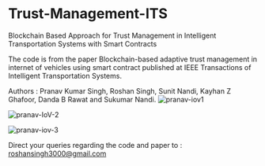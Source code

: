 # Trust-Management-ITS
Blockchain Based Approach for Trust Management in Intelligent Transportation Systems with Smart Contracts

The code is from the paper Blockchain-based adaptive trust management in internet of vehicles using smart contract published at IEEE Transactions of Intelligent Transportation Systems. 

Authors : Pranav Kumar Singh, Roshan Singh, Sunit Nandi, Kayhan Z Ghafoor, Danda B Rawat and Sukumar Nandi.
                       ![pranav-iov1](https://user-images.githubusercontent.com/42250206/154331417-c7640f90-79ce-465e-9764-cbc72febceea.png)
                       
   ![pranav-IoV-2](https://user-images.githubusercontent.com/42250206/154331720-7e59f637-4601-48e3-b95c-d4515d004030.png)

   ![pranav-iov-3](https://user-images.githubusercontent.com/42250206/154331818-7c2988ff-f607-43fd-9f51-5f155e4bfab0.png)

Direct your queries regarding the code and paper to : roshansingh3000@gmail.com 
